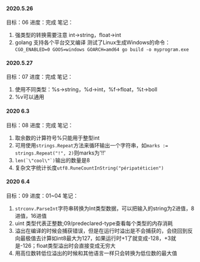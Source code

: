 #### 2020.5.26
目标：06
进度：完成
笔记：
1. 强类型的转换需要注意 int→string，float→int
2. golang 支持各个平台交叉编译 测试了Linux生成Windows的命令：`CGO_ENABLED=0 GOOS=windows GOARCH=amd64 go build -o myprogram.exe`

#### 2020.5.27
目标：07
进度：完成
笔记：
1. 使用不同类型：%s→string，%d→int，%f→float，%t→boll
2. %v可以通用

#### 2020 6.3
目标：08
进度：完成
笔记：
1. 取余数的计算符号%只能用于整型int
2. 可用使用`strings.Repeat`方法来循环输出一个字符串，如`marks := strings.Repeat("!", 2)`则marks为'!!'
3. ```len(`\"cool\"`)```输出的数量是8
4. 复杂文字统计长度`utf8.RuneCountInString("péripatéticien")`

#### 2020 6.4
目标：09
进度：01~04
笔记：
1. `strconv.ParseInt`字符串转换为Int类型数据，可以把输入的string为2进值，8进值，16进值
2. uint 类型代表正整数;09/predeclared-type查看每个类型的内存消耗
3. 溢出在编译的时候会捕获错误，但是在运行时溢出是不会捕获的，会绕回到反向最极值去计算如int8最大为127，如果运行时+1了就变成-128，+3就是-126；float类型溢出时会直接变成无穷大
4. 用高位数转低位溢出的时候和其他语言一样只会转换为低位数的最大值